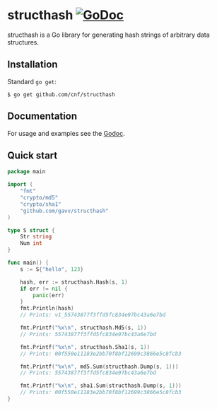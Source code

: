 # structhash [![GoDoc](https://godoc.org/github.com/cnf/structhash?status.svg)](https://godoc.org/github.com/cnf/structhash)

structhash is a Go library for generating hash strings of arbitrary data structures.

## Installation

Standard `go get`:

```
$ go get github.com/cnf/structhash
```

## Documentation

For usage and examples see the [Godoc](http://godoc.org/github.com/cnf/structhash).

## Quick start

```go
package main

import (
    "fmt"
    "crypto/md5"
    "crypto/sha1"
    "github.com/gavv/structhash"
)

type S struct {
    Str string
    Num int
}

func main() {
    s := S{"hello", 123}

    hash, err := structhash.Hash(s, 1)
    if err != nil {
        panic(err)
    }
    fmt.Println(hash)
    // Prints: v1_55743877f3ffd5fc834e97bc43a6e7bd

    fmt.Printf("%x\n", structhash.Md5(s, 1))
    // Prints: 55743877f3ffd5fc834e97bc43a6e7bd

    fmt.Printf("%x\n", structhash.Sha1(s, 1))
    // Prints: 00f550e11183e2bb70f8bf12699c3866e5c8fcb3

    fmt.Printf("%x\n", md5.Sum(structhash.Dump(s, 1)))
    // Prints: 55743877f3ffd5fc834e97bc43a6e7bd

    fmt.Printf("%x\n", sha1.Sum(structhash.Dump(s, 1)))
    // Prints: 00f550e11183e2bb70f8bf12699c3866e5c8fcb3
}
```
